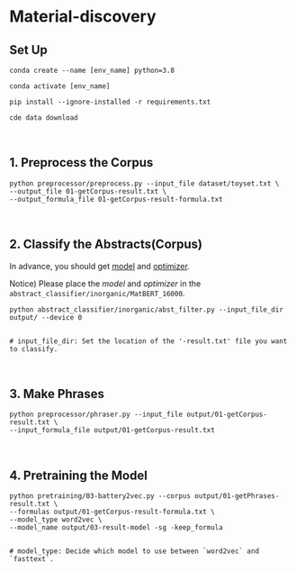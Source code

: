 # Material-discovery

## Set Up

```
conda create --name [env_name] python=3.8
```
```
conda activate [env_name]
```
```
pip install --ignore-installed -r requirements.txt
```
```
cde data download
```
<br/>

## 1. Preprocess the Corpus
```
python preprocessor/preprocess.py --input_file dataset/toyset.txt \
--output_file 01-getCorpus-result.txt \
--output_formula_file 01-getCorpus-result-formula.txt
```
<br/>

## 2. Classify the Abstracts(Corpus)

In advance, you should get [model](https://drive.google.com/file/d/1YwunmwzJ1QlsunJAxeWwr_khMFcofx00/view?usp=drive_link)
and [optimizer](https://drive.google.com/file/d/1H4O9bReCYqrbzpy3T5aTWxnsCUGZDgZ4/view?usp=drive_link).

Notice) Please place the *model* and *optimizer* in the <code>abstract_classifier/inorganic/MatBERT_16000</code>.
```
python abstract_classifier/inorganic/abst_filter.py --input_file_dir output/ --device 0


# input_file_dir: Set the location of the '-result.txt' file you want to classify.
```
<br/>
    

## 3. Make Phrases
```
python preprocessor/phraser.py --input_file output/01-getCorpus-result.txt \
--input_formula_file output/01-getCorpus-result.txt
```
<br/>

## 4. Pretraining the Model
```
python pretraining/03-battery2vec.py --corpus output/01-getPhrases-result.txt \
--formulas output/01-getCorpus-result-formula.txt \
--model_type word2vec \
--model_name output/03-result-model -sg -keep_formula


# model_type: Decide which model to use between `word2vec` and `fasttext`.
```
